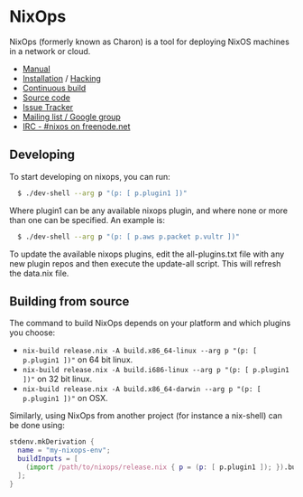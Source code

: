 # NixOps

NixOps (formerly known as Charon) is a tool for deploying NixOS
machines in a network or cloud.

* [Manual](https://nixos.org/nixops/manual/)
* [Installation](https://nixos.org/nixops/manual/#chap-installation) / [Hacking](https://nixos.org/nixops/manual/#chap-hacking)
* [Continuous build](http://hydra.nixos.org/jobset/nixops/master#tabs-jobs)
* [Source code](https://github.com/NixOS/nixops)
* [Issue Tracker](https://github.com/NixOS/nixops/issues)
* [Mailing list / Google group](https://groups.google.com/forum/#!forum/nixops-users)
* [IRC - #nixos on freenode.net](irc://irc.freenode.net/#nixos)

## Developing

To start developing on nixops, you can run:

```bash
  $ ./dev-shell --arg p "(p: [ p.plugin1 ])"
```

Where plugin1 can be any available nixops plugin, and where
none or more than one can be specified.  An example is:


```bash
  $ ./dev-shell --arg p "(p: [ p.aws p.packet p.vultr ])"
```

To update the available nixops plugins, edit the
all-plugins.txt file with any new plugin repos and
then execute the update-all script.  This will refresh
the data.nix file.

## Building from source

The command to build NixOps depends on your platform and which plugins you choose:

- `nix-build release.nix -A build.x86_64-linux --arg p "(p: [ p.plugin1 ])"` on 64 bit linux.
- `nix-build release.nix -A build.i686-linux --arg p "(p: [ p.plugin1 ])"` on 32 bit linux.
- `nix-build release.nix -A build.x86_64-darwin --arg p "(p: [ p.plugin1 ])"` on OSX.

Similarly, using NixOps from another project (for instance a
nix-shell) can be done using:

```nix
stdenv.mkDerivation {
  name = "my-nixops-env";
  buildInputs = [
    (import /path/to/nixops/release.nix { p = (p: [ p.plugin1 ]); }).build.x86_64-linux
  ];
}
```
